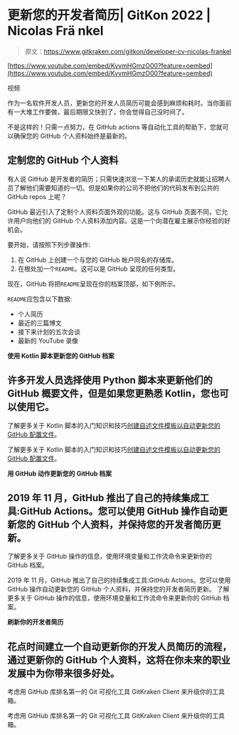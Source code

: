 # 更新您的开发者简历| GitKon 2022 | Nicolas Frä nkel

> 原文：<https://www.gitkraken.com/gitkon/developer-cv-nicolas-frankel>

[https://www.youtube.com/embed/KvvmHGmzO00?feature=oembed](https://www.youtube.com/embed/KvvmHGmzO00?feature=oembed)

视频

作为一名软件开发人员，更新您的开发人员简历可能会感到麻烦和耗时。当你面前有一大堆工作要做，最后期限又快到了，你会觉得自己没时间了。

不是这样的！只需一点努力，在 GitHub actions 等自动化工具的帮助下，您就可以确保您的 GitHub 个人资料始终是最新的。

## **定制您的 GitHub 个人资料**

有人说 GitHub 是开发者的简历；只需快速浏览一下某人的承诺历史就能让招聘人员了解他们需要知道的一切。但是如果你的公司不把他们的代码发布到公共的 GitHub repos 上呢？

GitHub 最近引入了定制个人资料页面外观的功能。这与 GitHub 页面不同，它允许用户向他们的 GitHub 个人资料添加内容。这是一个向潜在雇主展示你经验的好机会。

要开始，请按照下列步骤操作:

1.  在 GitHub 上创建一个与您的 GitHub 帐户同名的存储库。
2.  在根处加一个`README`。这可以是 GitHub 呈现的任何类型。

现在，GitHub 将把`README`呈现在你的档案顶部，如下例所示。

`README`应包含以下数据:

*   个人简历
*   最近的三篇博文
*   接下来计划的五次会谈
*   最新的 YouTube 录像

**使用 Kotlin 脚本更新您的 GitHub 档案**

## 许多开发人员选择使用 Python 脚本来更新他们的 GitHub 概要文件，但是如果您更熟悉 Kotlin，您也可以使用它。

了解更多关于 Kotlin 脚本的入门知识和技巧[创建自述文件模板以自动更新您的 GitHub 配置文件](https://blog.frankel.ch/customizing-github-profile/1/)。

了解更多关于 Kotlin 脚本的入门知识和技巧[创建自述文件模板以自动更新您的 GitHub 配置文件](https://blog.frankel.ch/customizing-github-profile/1/)。

**用 GitHub 动作更新您的 GitHub 档案**

## 2019 年 11 月，GitHub 推出了自己的持续集成工具:GitHub Actions。您可以使用 GitHub 操作自动更新您的 GitHub 个人资料，并保持您的开发者简历更新。
了解更多关于 GitHub 操作的信息，使用环境变量和工作流命令来更新你的 GitHub 档案。

2019 年 11 月，GitHub 推出了自己的持续集成工具:GitHub Actions。您可以使用 GitHub 操作自动更新您的 GitHub 个人资料，并保持您的开发者简历更新。
了解更多关于 GitHub 操作的信息，使用环境变量和工作流命令来更新你的 GitHub 档案。

**刷新你的开发者简历**

## 花点时间建立一个自动更新你的开发人员简历的流程，通过更新你的 GitHub 个人资料，这将在你未来的职业发展中为你带来很多好处。

考虑用 GitHub 库排名第一的 Git 可视化工具 GitKraken Client 来升级你的工具箱。

考虑用 GitHub 库排名第一的 Git 可视化工具 GitKraken Client 来升级你的工具箱。
